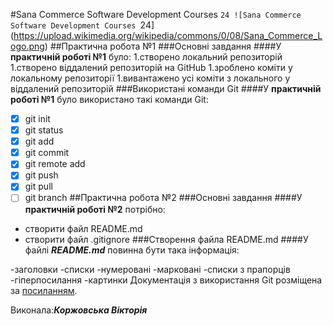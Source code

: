 #Sana Commerce Software Development Courses `24
![Sana Commerce Software Development Courses `24](https://upload.wikimedia.org/wikipedia/commons/0/08/Sana_Commerce_Logo.png)
##Практична робота №1
###Основні завдання
####У **практичній роботі №1** було:
1.створено локальний репозиторій
1.створено віддалений репозиторій на GitHub
1.зроблено коміти у локальному репозиторії
1.вивантажено усі коміти з локального у віддалений репозиторій
###Використані команди Git
####У **практичній роботі №1** було використано такі команди Git:
- [x] git init
- [x] git status
- [x] git add
- [x] git commit
- [x] git remote add
- [x] git push
- [x] git pull
- [ ] git branch
##Практична робота №2
###Основні завдання
####У **практичній роботі №2** потрібно:
- створити файл README.md
- створити файл .gitignore
###Створення файла README.md
####У файлі ***README.md*** повинна бути така інформація:

-заголовки
-списки
 -нумеровані
 -марковані
 -списки з прапорців
-гіперпосилання
-картинки
Документація з використання Git розміщена за [посиланням](https://docs.google.com/document/d/1agdvcLqd2w2rWS0-fCqwsevO-7QN2xLpZPq7Haylq4U/edit).

Виконала:***Коржовська Вікторія*** 


